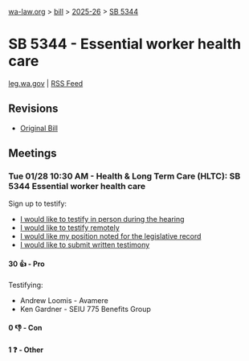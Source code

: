 [wa-law.org](/) > [bill](/bill/) > [2025-26](/bill/2025-26/) > [SB 5344](/bill/2025-26/sb/5344/)

# SB 5344 - Essential worker health care
[leg.wa.gov](https://app.leg.wa.gov/billsummary?BillNumber=5344&Year=2025&Initiative=false) | [RSS Feed](./rss.xml)

## Revisions
* [Original Bill](1/)

## Meetings
### Tue 01/28 10:30 AM - Health & Long Term Care (HLTC): SB 5344 Essential worker health care
Sign up to testify:
* [I would like to testify in person during the hearing](https://app.leg.wa.gov/csi/Testifier/Add?chamber=House&mId=32589&aId=162155&caId=24983&tId=1)
* [I would like to testify remotely](https://app.leg.wa.gov/csi/Testifier/Add?chamber=House&mId=32589&aId=162155&caId=24983&tId=2)
* [I would like my position noted for the legislative record](https://app.leg.wa.gov/csi/Testifier/Add?chamber=House&mId=32589&aId=162155&caId=24983&tId=3)
* [I would like to submit written testimony](https://app.leg.wa.gov/csi/Testifier/Add?chamber=House&mId=32589&aId=162155&caId=24983&tId=4)

#### 30 👍 - Pro
Testifying:
* Andrew Loomis - Avamere
* Ken Gardner - SEIU 775 Benefits Group

#### 0 👎 - Con

#### 1 ❓ - Other

